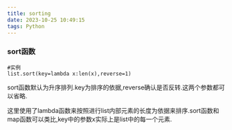 ```yaml
---
title: sorting
date: 2023-10-25 10:49:15
tags: Python
---
```


### sort函数

``` py3
#实例
list.sort(key=lambda x:len(x),reverse=1)
```

sort函数默认为升序排列.key为排序的依据,reverse确认是否反转.这两个参数都可以省略.

这里使用了lambda函数来按照进行list内部元素的长度为依据来排序.sort函数和map函数可以类比,key中的参数x实际上是list中的每一个元素.
